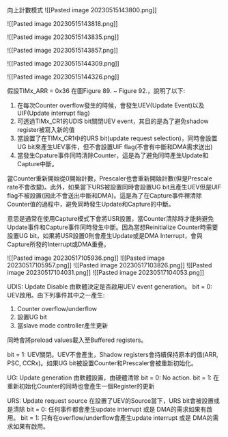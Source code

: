 向上計數模式
![[Pasted image 20230515143800.png]]

![[Pasted image 20230515143818.png]]

![[Pasted image 20230515143835.png]]

![[Pasted image 20230515143857.png]]

![[Pasted image 20230515144309.png]]

![[Pasted image 20230515144326.png]]

假設TIMx_ARR = 0x36
在圖Figure 89. ~ Figure 92.，說明了以下:
1. 在每次Counter overflow發生的時候，會發生UEV(Update Event)以及UIF(Update interrupt flag)
2. 可透過TIMx_CR1的UDIS bit關閉UEV event，其目的是為了避免shadow register被寫入新的值
3. 當設置了在TIMx_CR1中的URS bit(update request selection)，同時會設置UG bit來產生UEV事件，但不會設置UIF flag(不會有中斷和DMA需求送出)
4. 當發生Cpature事件同時清除Counter，這是為了避免同時產生Update和Capture中斷。

當Counter重新開始從0開始計數，Prescaler也會重新開始計數(但是Prescale rate不會改變)。此外，如果當下URS被設置同時會設置UG bit且產生UEV但是UIF flag不被設置(因此不會送出中斷和DMA)。這是為了在Capture事件裡清除Counter值的過程中，避免同時發生Update和Capture的中斷。

意思是通常在使用Capture模式下會將USR設置，當Counter清除時才能夠避免Update事件和Capture事件同時發生中斷。因為當想Reinitialize Counter時需要設置UG bit，如果將USR設置0則會產生Update或是DMA Interrupt，會與Capture所發的Interrupt或DMA重疊。

![[Pasted image 20230517105936.png]]
![[Pasted image 20230517105957.png]]
![[Pasted image 20230517103826.png]]
![[Pasted image 20230517104031.png]]
![[Pasted image 20230517104053.png]]

UDIS: Update Disable
由軟體決定是否啟用UEV event generation。
bit = 0: UEV啟用。由下列事件其中之一產生:
1. Counter overflow/underflow
2. 設置UG bit
3. 當slave mode controller產生更新

同時會將preload values載入至Buffered registers。

bit = 1: UEV關閉。UEV不會產生，Shadow registers會持續保持原本的值(ARR, PSC, CCRx)。如果UG bit被設置Counter和Prescaler會被重新初始化。

UG: Update generation
由軟體設置，由硬體清除
bit = 0: No action.
bit = 1: 在重新初始化Counter的同時也會產生一個Register的更新

URS: Update request source
在設置了UEV的Source當下，URS bit會被設置或是清除
bit = 0: 任何事件都會產生update interrupt 或是 DMA的需求如果有啟用。
bit = 1:  只有在overflow/underflow會產生update interrupt 或是 DMA的需求如果有啟用。